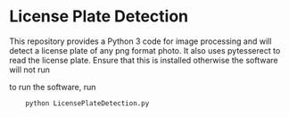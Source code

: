 # License Plate Detection

This repository provides a Python 3 code for image processing and will detect a license plate of any png format photo.
It also uses pytesserect to read the license plate. 
Ensure that this is installed otherwise the software will not run

to run the software, run 

        python LicensePlateDetection.py
